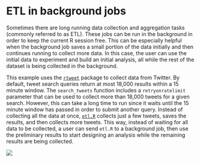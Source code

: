 # ETL in background jobs

Sometimes there are long running data collection and aggregation tasks (commonly
referred to as ETL). These jobs can be run in the background in order to keep
the current R session free. This can be especially helpful when the background
job saves a small portion of the data initially and then continues running to
collect more data. In this case, the user can use the initial data to experiment
and build an initial analysis, all while the rest of the dataset is being
collected in the background.

This example uses the [`rtweet`](https://rtweet.info/index.html) package to
collect data from Twitter. By default, tweet search queries return at most
18,000 results within a 15 minute window. The `search_tweets` function includes
a `retryonratelimit` parameter that can be used to collect more than 18,000
tweets for a given search. However, this can take a long time to run since it
waits until the 15 minute window has passed in order to submit another query.
Instead of collecting all the data at once, [`etl.R`](etl.R) collects just a few
tweets, saves the results, and then collects more tweets. This way, instead of
waiting for all data to be collected, a user can send `etl.R` to a background
job, then use the preliminary results to start designing an analysis while the
remaining results are being collected.

![](../images/etl.gif)